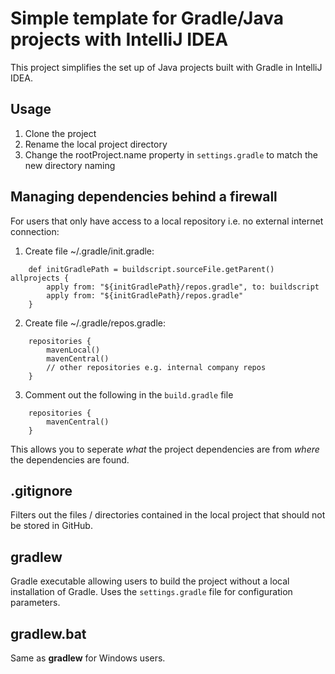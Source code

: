 # Simple template for Gradle/Java projects with IntelliJ IDEA

This project simplifies the set up of Java projects built with Gradle in IntelliJ IDEA.

## Usage

1. Clone the project
2. Rename the local project directory
3. Change the rootProject.name property in `settings.gradle` to match the new directory naming

## Managing dependencies behind a firewall

For users that only have access to a local repository i.e. no external internet connection: 

1. Create file ~/.gradle/init.gradle: 
```
    def initGradlePath = buildscript.sourceFile.getParent() allprojects {
        apply from: "${initGradlePath}/repos.gradle", to: buildscript
        apply from: "${initGradlePath}/repos.gradle"
    }
```

2. Create file ~/.gradle/repos.gradle:
```
    repositories {
        mavenLocal()
        mavenCentral()
        // other repositories e.g. internal company repos 
    }
```
3. Comment out the following in the `build.gradle` file
```    
    repositories {
        mavenCentral()
    }
```

This allows you to seperate *what* the project dependencies are from *where* the dependencies are found.  

## .gitignore

Filters out the files / directories contained in the local project that should not be stored in GitHub.

## gradlew

Gradle executable allowing users to build the project without a local installation of Gradle. Uses the `settings.gradle` file for configuration parameters.

## gradlew.bat

Same as **gradlew** for Windows users.









